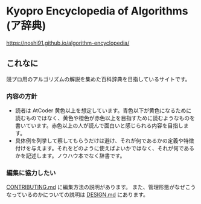 # Kyopro Encyclopedia of Algorithms (ア辞典)

<https://noshi91.github.io/algorithm-encyclopedia/>

## これなに

競プロ用のアルゴリズムの解説を集めた百科辞典を目指しているサイトです。

### 内容の方針

-   読者は AtCoder 黄色以上を想定しています。青色以下が黄色になるために読むものではなく、黄色や橙色が赤色以上を目指すために読むようなものを書いています。赤色以上の人が読んで面白いと感じられる内容を目指します。
-   具体例を列挙して察してもらうだけは避け、それが何であるかの定義や特徴付けを与えます。それをどのように使えばよいかではなく、それが何であるかを記述します。ノウハウ本でなく辞書です。

### 編集に協力したい

[CONTRIBUTING.md](https://github.com/kmyk/algorithm-encyclopedia/blob/gh-pages/CONTRIBUTING.md) に編集方法の説明があります。
また、管理形態がなぜこうなっているのかについての説明は [DESIGN.md](https://github.com/kmyk/algorithm-encyclopedia/blob/gh-pages/DESIGN.md) にあります。
